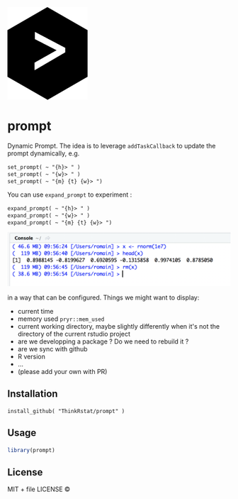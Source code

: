 
![](prompt.png)

# prompt

Dynamic Prompt. The idea is to leverage `addTaskCallback` to update the prompt 
dynamically, e.g. 

```{ r eval = FALSE}
set_prompt( ~ "{h}> " )
set_prompt( ~ "{w}> " )
set_prompt( ~ "{m} {t} {w}> ")
```

You can use `expand_prompt` to experiment : 

```{r}
expand_prompt( ~ "{h}> " )
expand_prompt( ~ "{w}> " )
expand_prompt( ~ "{m} {t} {w}> ")
```



![](example.png)

in a way that can be configured. Things we might want to display: 

- current time
- memory used `pryr::mem_used`
- current working directory, maybe slightly differently when it's not the directory of the current rstudio project
- are we developping a package ? Do we need to rebuild it ? 
- are we sync with github
- R version
- ...
- (please add your own with PR)

## Installation

```
install_github( "ThinkRstat/prompt" )
```

## Usage

```r
library(prompt)
```

## License

MIT + file LICENSE © 
